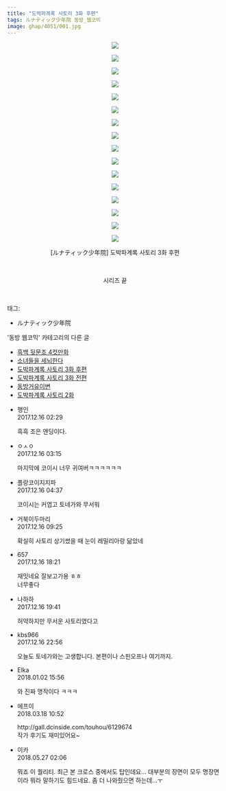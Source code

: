 ```yaml
---
title: "도박파계록 사토리 3화 후편"
tags: ルナティック少年院 동방_웹코믹
image: ghap/4051/001.jpg
---
```

<div class="article">
<p style="text-align: center; clear: none; float: none;"><img src="{{ site.nasurl }}/ghap/4051/001.jpg"/></p>
<p style="text-align: center; clear: none; float: none;"><img src="{{ site.nasurl }}/ghap/4051/002.jpg"/></p>
<p style="text-align: center; clear: none; float: none;"><img src="{{ site.nasurl }}/ghap/4051/003.jpg"/></p>
<p style="text-align: center; clear: none; float: none;"><img src="{{ site.nasurl }}/ghap/4051/004.jpg"/></p>
<p style="text-align: center; clear: none; float: none;"><img src="{{ site.nasurl }}/ghap/4051/005.jpg"/></p>
<p style="text-align: center; clear: none; float: none;"><img src="{{ site.nasurl }}/ghap/4051/006.jpg"/></p>
<p style="text-align: center; clear: none; float: none;"><img src="{{ site.nasurl }}/ghap/4051/007.jpg"/></p>
<p style="text-align: center; clear: none; float: none;"><img src="{{ site.nasurl }}/ghap/4051/008.jpg"/></p>
<p style="text-align: center; clear: none; float: none;"><img src="{{ site.nasurl }}/ghap/4051/009.jpg"/></p>
<p style="text-align: center; clear: none; float: none;"><img src="{{ site.nasurl }}/ghap/4051/010.jpg"/></p>
<p style="text-align: center; clear: none; float: none;"><img src="{{ site.nasurl }}/ghap/4051/011.jpg"/></p>
<p style="text-align: center; clear: none; float: none;"><img src="{{ site.nasurl }}/ghap/4051/012.jpg"/></p>
<p style="text-align: center; clear: none; float: none;"><img src="{{ site.nasurl }}/ghap/4051/013.jpg"/></p>
<p style="text-align: center; clear: none; float: none;"><img src="{{ site.nasurl }}/ghap/4051/014.jpg"/></p>
<p style="text-align: center; clear: none; float: none;"><img src="{{ site.nasurl }}/ghap/4051/015.jpg"/></p>
<p style="text-align: center; clear: none; float: none;"><img src="{{ site.nasurl }}/ghap/4051/016.jpg"/></p>
<p style="text-align: center; clear: none; float: none;">[ルナティック少年院] 도박파계록 사토리 3화 후편</p>
<p style="text-align: center; clear: none; float: none;"><br/></p>
<p style="text-align: center; clear: none; float: none;">시리즈 끝</p>
<p><br/></p>
</div><div class="tagTrail">
<p>태그: </p>
<ul>
<li>ルナティック少年院</li>
</ul>
</div><div class="another">
<p>'동방 웹코믹' 카테고리의 다른 글</p>
<ul>
<li><a href="/2018-01-04-ghap_4081">흑백 뒷문조 4컷만화</a></li>
<li><a href="/2018-01-04-ghap_4079">소녀들을 세뇌한다</a></li>
<li><a href="/2017-12-16-ghap_4051">도박파계록 사토리 3화 후편</a></li>
<li><a href="/2017-12-15-ghap_4050">도박파계록 사토리 3화 전편</a></li>
<li><a href="/2017-12-15-ghap_4042">동방거유이변</a></li>
<li><a href="/2017-12-15-ghap_4039">도박파계록 사토리 2화</a></li>
</ul>
</div><div class="cb_module cb_fluid">
<div class="cb_wrt cb_profile">
<div class="comment">
<ul>
<li class="cb_thumb_off" id="comment15153125">
<div class="cb_comment_area">
<div class="cb_info_area">
<div class="cb_section">
<span class="cb_nick_name">행인</span>
</div>
<div class="cb_section">
<span class="cb_date">2017.12.16 02:29 </span>
</div>
</div>
<div class="cb_dsc_comment">
<p class="cb_dsc">
											흑흑 조은 엔딩이다.
										</p>
</div>
</div></li>
<li class="cb_thumb_off" id="comment15153133">
<div class="cb_comment_area">
<div class="cb_info_area">
<div class="cb_section">
<span class="cb_nick_name">ㅇㅅㅇ</span>
</div>
<div class="cb_section">
<span class="cb_date">2017.12.16 03:15 </span>
</div>
</div>
<div class="cb_dsc_comment">
<p class="cb_dsc">
											마지막에 코이시 너무 귀여버ㅋㅋㅋㅋㅋㅋ
										</p>
</div>
</div></li>
<li class="cb_thumb_off" id="comment15153155">
<div class="cb_comment_area">
<div class="cb_info_area">
<div class="cb_section">
<span class="cb_nick_name">플랑코이지지파</span>
</div>
<div class="cb_section">
<span class="cb_date">2017.12.16 04:37 </span>
</div>
</div>
<div class="cb_dsc_comment">
<p class="cb_dsc">
											코이시는 커엽고 토네가와 무서워
										</p>
</div>
</div></li>
<li class="cb_thumb_off" id="comment15153221">
<div class="cb_comment_area">
<div class="cb_info_area">
<div class="cb_section">
<span class="cb_nick_name">거북이두마리</span>
</div>
<div class="cb_section">
<span class="cb_date">2017.12.16 09:25 </span>
</div>
</div>
<div class="cb_dsc_comment">
<p class="cb_dsc">
											확실히 사토리 상기썼을 때 눈이 레밀리아랑 닮았네
										</p>
</div>
</div></li>
<li class="cb_thumb_off" id="comment15153404">
<div class="cb_comment_area">
<div class="cb_info_area">
<div class="cb_section">
<span class="cb_nick_name">657</span>
</div>
<div class="cb_section">
<span class="cb_date">2017.12.16 18:21 </span>
</div>
</div>
<div class="cb_dsc_comment">
<p class="cb_dsc">
											재밋네요 잘보고가용 ㅎㅎ<br/>
너무좋다
										</p>
</div>
</div></li>
<li class="cb_thumb_off" id="comment15153438">
<div class="cb_comment_area">
<div class="cb_info_area">
<div class="cb_section">
<span class="cb_nick_name">나하하</span>
</div>
<div class="cb_section">
<span class="cb_date">2017.12.16 19:41 </span>
</div>
</div>
<div class="cb_dsc_comment">
<p class="cb_dsc">
											허약하지만 무서운 사토리였다고
										</p>
</div>
</div></li>
<li class="cb_thumb_off" id="comment15153578">
<div class="cb_comment_area">
<div class="cb_info_area">
<div class="cb_section">
<span class="cb_nick_name">kbs966</span>
</div>
<div class="cb_section">
<span class="cb_date">2017.12.16 22:56 </span>
</div>
</div>
<div class="cb_dsc_comment">
<p class="cb_dsc">
											오늘도 토네가와는 고생합니다. 본편이나 스핀오프나 여기까지.
										</p>
</div>
</div></li>
<li class="cb_thumb_off" id="comment15164754">
<div class="cb_comment_area">
<div class="cb_info_area">
<div class="cb_section">
<span class="cb_nick_name">Elka</span>
</div>
<div class="cb_section">
<span class="cb_date">2018.01.02 15:56 </span>
</div>
</div>
<div class="cb_dsc_comment">
<p class="cb_dsc">
											와 진짜 명작이다 ㅋㅋㅋ
										</p>
</div>
</div></li>
<li class="cb_thumb_off" id="comment15221122">
<div class="cb_comment_area">
<div class="cb_info_area">
<div class="cb_section">
<span class="cb_nick_name">에프이</span>
</div>
<div class="cb_section">
<span class="cb_date">2018.03.18 10:52 </span>
</div>
</div>
<div class="cb_dsc_comment">
<p class="cb_dsc">
											http://gall.dcinside.com/touhou/6129674<br/>
작가 후기도 재미있어요~
										</p>
</div>
</div></li>
<li class="cb_thumb_off" id="comment15262477">
<div class="cb_comment_area">
<div class="cb_info_area">
<div class="cb_section">
<span class="cb_nick_name">이카</span>
</div>
<div class="cb_section">
<span class="cb_date">2018.05.27 02:06 </span>
</div>
</div>
<div class="cb_dsc_comment">
<p class="cb_dsc">
											뭐죠 이 퀄리티. 최근 본 크로스 중에서도 탑인데요... 대부분의 장면이 모두 명장면이라 뭐라 말하기도 힘드네요. 좀 더 나와줬으면 하는데...ㅜ
										</p>
</div>
</div></li>
</ul>
</div>
</div><!-- commentList close -->
</div>